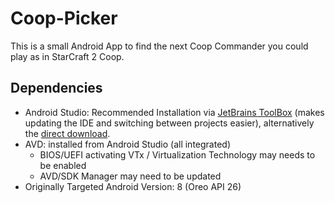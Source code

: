 # Coop-Picker
This is a small Android App to find the next Coop Commander you could play as in StarCraft 2 Coop.

## Dependencies
* Android Studio: Recommended Installation via [JetBrains ToolBox](https://www.jetbrains.com/lp/toolbox/)
(makes updating the IDE and switching between projects easier), alternatively the [direct download](https://developer.android.com/studio/).
* AVD: installed from Android Studio (all integrated)
    * BIOS/UEFI activating VTx / Virtualization Technology may needs to be enabled
    * AVD/SDK Manager may need to be updated
* Originally Targeted Android Version: 8 (Oreo API 26)
